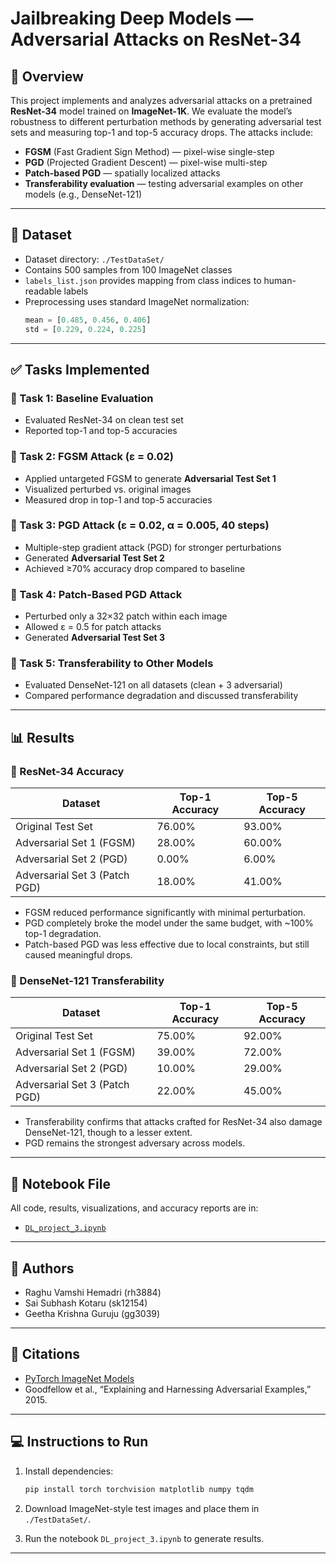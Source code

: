 # Jailbreaking Deep Models — Adversarial Attacks on ResNet-34

## 📘 Overview

This project implements and analyzes adversarial attacks on a pretrained **ResNet-34** model trained on **ImageNet-1K**. We evaluate the model’s robustness to different perturbation methods by generating adversarial test sets and measuring top-1 and top-5 accuracy drops. The attacks include:

- **FGSM** (Fast Gradient Sign Method) — pixel-wise single-step
- **PGD** (Projected Gradient Descent) — pixel-wise multi-step
- **Patch-based PGD** — spatially localized attacks
- **Transferability evaluation** — testing adversarial examples on other models (e.g., DenseNet-121)

---

## 📁 Dataset

- Dataset directory: `./TestDataSet/`
- Contains 500 samples from 100 ImageNet classes
- `labels_list.json` provides mapping from class indices to human-readable labels
- Preprocessing uses standard ImageNet normalization:
  ```python
  mean = [0.485, 0.456, 0.406]
  std = [0.229, 0.224, 0.225]
  ```
---

## ✅ Tasks Implemented

### 🔹 Task 1: Baseline Evaluation

* Evaluated ResNet-34 on clean test set
* Reported top-1 and top-5 accuracies

### 🔹 Task 2: FGSM Attack (ε = 0.02)

* Applied untargeted FGSM to generate **Adversarial Test Set 1**
* Visualized perturbed vs. original images
* Measured drop in top-1 and top-5 accuracies

### 🔹 Task 3: PGD Attack (ε = 0.02, α = 0.005, 40 steps)

* Multiple-step gradient attack (PGD) for stronger perturbations
* Generated **Adversarial Test Set 2**
* Achieved ≥70% accuracy drop compared to baseline

### 🔹 Task 4: Patch-Based PGD Attack

* Perturbed only a 32×32 patch within each image
* Allowed ε = 0.5 for patch attacks
* Generated **Adversarial Test Set 3**

### 🔹 Task 5: Transferability to Other Models

* Evaluated DenseNet-121 on all datasets (clean + 3 adversarial)
* Compared performance degradation and discussed transferability

---

## 📊 Results

### 🔸 ResNet-34 Accuracy

| Dataset                       | Top-1 Accuracy | Top-5 Accuracy |
| ----------------------------- | -------------- | -------------- |
| Original Test Set             | 76.00%         | 93.00%         |
| Adversarial Set 1 (FGSM)      | 28.00%         | 60.00%         |
| Adversarial Set 2 (PGD)       | 0.00%          | 6.00%          |
| Adversarial Set 3 (Patch PGD) | 18.00%         | 41.00%         |

* FGSM reduced performance significantly with minimal perturbation.
* PGD completely broke the model under the same budget, with \~100% top-1 degradation.
* Patch-based PGD was less effective due to local constraints, but still caused meaningful drops.

### 🔸 DenseNet-121 Transferability

| Dataset                       | Top-1 Accuracy | Top-5 Accuracy |
| ----------------------------- | -------------- | -------------- |
| Original Test Set             | 75.00%         | 92.00%         |
| Adversarial Set 1 (FGSM)      | 39.00%         | 72.00%         |
| Adversarial Set 2 (PGD)       | 10.00%         | 29.00%         |
| Adversarial Set 3 (Patch PGD) | 22.00%         | 45.00%         |

* Transferability confirms that attacks crafted for ResNet-34 also damage DenseNet-121, though to a lesser extent.
* PGD remains the strongest adversary across models.

---

## 📓 Notebook File

All code, results, visualizations, and accuracy reports are in:

* [`DL_project_3.ipynb`](DL_project_3.ipynb)

---

## 🧠 Authors

* Raghu Vamshi Hemadri (rh3884)
* Sai Subhash Kotaru (sk12154)
* Geetha Krishna Guruju (gg3039)

---

## 📎 Citations

* [PyTorch ImageNet Models](https://pytorch.org/vision/stable/models.html)
* Goodfellow et al., “Explaining and Harnessing Adversarial Examples,” 2015.

---

## 💻 Instructions to Run

1. Install dependencies:

   ```bash
   pip install torch torchvision matplotlib numpy tqdm
   ```

2. Download ImageNet-style test images and place them in `./TestDataSet/`.

3. Run the notebook `DL_project_3.ipynb` to generate results.

---
